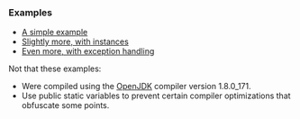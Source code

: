 ### Examples
 - [A simple example](simple_example.md)
 - [Slightly more, with instances](instance_example.md)
 - [Even more, with exception handling](exception_example.md)

Not that these examples:
- Were compiled using the [OpenJDK](http://openjdk.java.net/) compiler version 1.8.0_171.
- Use public static variables to prevent certain compiler optimizations that obfuscate some points.

